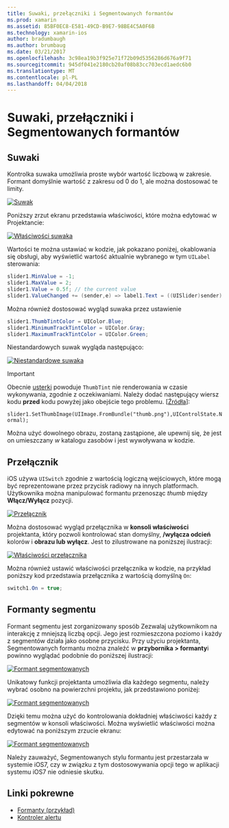 ```yaml
---
title: Suwaki, przełączniki i Segmentowanych formantów
ms.prod: xamarin
ms.assetid: 85BF0EC8-E581-49CD-B9E7-98BE4C5A0F6B
ms.technology: xamarin-ios
author: bradumbaugh
ms.author: brumbaug
ms.date: 03/21/2017
ms.openlocfilehash: 3c98ea19b3f925e71f72b09d5356286d676a9f71
ms.sourcegitcommit: 945df041e2180cb20af08b83cc703ecd1aedc6b0
ms.translationtype: MT
ms.contentlocale: pl-PL
ms.lasthandoff: 04/04/2018
---
```

# <a name="sliders-switches-and-segmented-controls"></a>Suwaki, przełączniki i Segmentowanych formantów

<a name="Sliders" />


## <a name="sliders"></a>Suwaki

Kontrolka suwaka umożliwia proste wybór wartość liczbową w zakresie. Formant domyślnie wartość z zakresu od 0 do 1, ale można dostosować te limity.

 [![](slider-switch-segmented-controls-images/image25a.png "Suwak")](slider-switch-segmented-controls-images/image25a.png#lightbox)

Poniższy zrzut ekranu przedstawia właściwości, które można edytować w Projektancie:

 [![](slider-switch-segmented-controls-images/image26a.png "Właściwości suwaka")](slider-switch-segmented-controls-images/image25a.png#lightbox)

Wartości te można ustawiać w kodzie, jak pokazano poniżej, okablowania się obsługi, aby wyświetlić wartość aktualnie wybranego w tym `UILabel` sterowania:

```csharp
slider1.MinValue = -1;
slider1.MaxValue = 2;
slider1.Value = 0.5f; // the current value
slider1.ValueChanged += (sender,e) => label1.Text = ((UISlider)sender).Value.ToString ();
```

Można również dostosować wygląd suwaka przez ustawienie

```csharp
slider1.ThumbTintColor = UIColor.Blue;
slider1.MinimumTrackTintColor = UIColor.Gray;
slider1.MaximumTrackTintColor = UIColor.Green;
```

Niestandardowych suwak wygląda następująco:

 [![](slider-switch-segmented-controls-images/image27a.png "Niestandardowe suwaka")](slider-switch-segmented-controls-images/image28a.png#lightbox)

> [!IMPORTANT]
> Obecnie [usterki](http://stackoverflow.com/a/19496179) powoduje `ThumbTint` nie renderowania w czasie wykonywania, zgodnie z oczekiwaniami. Należy dodać następujący wiersz kodu **przed** kodu powyżej jako obejście tego problemu. [[Źródła](http://stackoverflow.com/a/21396794)]:
>
> `slider1.SetThumbImage(UIImage.FromBundle("thumb.png"),UIControlState.Normal);`
> 
> Można użyć dowolnego obrazu, zostaną zastąpione, ale upewnij się, że jest on umieszczany _w_ katalogu zasobów i jest wywoływana w kodzie.

<a name="Switch" />

## <a name="switch"></a>Przełącznik

iOS używa `UISwitch` zgodnie z wartością logiczną wejściowych, które mogą być reprezentowane przez przycisk radiowy na innych platformach. Użytkownika można manipulować formantu przenosząc *thumb* między **Włącz/Wyłącz** pozycji.

 [![](slider-switch-segmented-controls-images/image28a.png "Przełącznik")](slider-switch-segmented-controls-images/image28a.png#lightbox)

Można dostosować wygląd przełącznika w **konsoli właściwości** projektanta, który pozwoli kontrolować stan domyślny, **/wyłącza odcień** kolorów i **obrazu lub wyłącz**. Jest to zilustrowane na poniższej ilustracji:

 [![](slider-switch-segmented-controls-images/image29a.png "Właściwości przełącznika")](slider-switch-segmented-controls-images/image29a.png#lightbox)

Można również ustawić właściwości przełącznika w kodzie, na przykład poniższy kod przedstawia przełącznika z wartością domyślną `On`:

```csharp
switch1.On = true;
```

 <a name="Segmented_Controls" />


## <a name="segmented-controls"></a>Formanty segmentu

Formant segmentu jest zorganizowany sposób Zezwalaj użytkownikom na interakcję z mniejszą liczbą opcji. Jego jest rozmieszczona poziomo i każdy z segmentów działa jako osobne przycisku. Przy użyciu projektanta, Segmentowanych formantu można znaleźć w **przybornika > formanty**i powinno wyglądać podobnie do poniższej ilustracji:

 [![](slider-switch-segmented-controls-images/segmentedcontrol.png "Formant segmentowanych")](slider-switch-segmented-controls-images/segmentedcontrol.png#lightbox)

Unikatowy funkcji projektanta umożliwia dla każdego segmentu, należy wybrać osobno na powierzchni projektu, jak przedstawiono poniżej:

 [![](slider-switch-segmented-controls-images/segmentedcontrolselection.png "Formant segmentowanych")](slider-switch-segmented-controls-images/segmentedcontrolselection.png#lightbox)

Dzięki temu można użyć do kontrolowania dokładniej właściwości każdy z segmentów w konsoli właściwości. Można wyświetlić właściwości można edytować na poniższym zrzucie ekranu:

 [![](slider-switch-segmented-controls-images/segmentedcontrolproperties.png "Formant segmentowanych")](slider-switch-segmented-controls-images/segmentedcontrolproperties.png#lightbox)

Należy zauważyć, Segmentowanych stylu formantu jest przestarzała w systemie iOS7, czy w związku z tym dostosowywania opcji tego w aplikacji systemu iOS7 nie odniesie skutku.

## <a name="related-links"></a>Linki pokrewne

- [Formanty (przykład)](https://developer.xamarin.com/samples/Controls/)
- [Kontroler alertu](https://developer.xamarin.com/recipes/ios/standard_controls/alertcontroller/)
